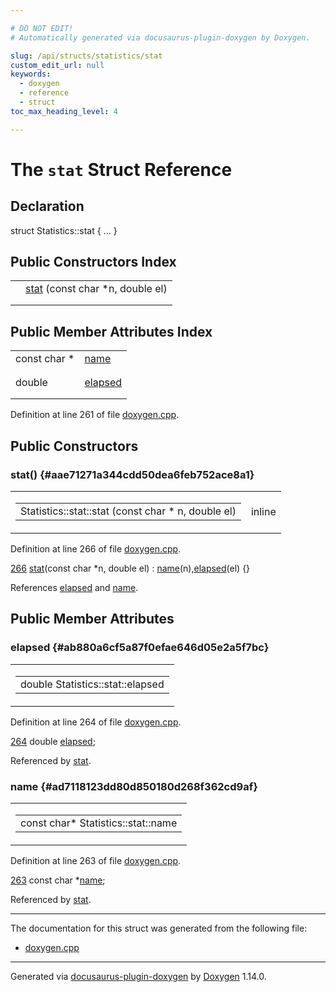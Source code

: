 ```yaml
---

# DO NOT EDIT!
# Automatically generated via docusaurus-plugin-doxygen by Doxygen.

slug: /api/structs/statistics/stat
custom_edit_url: null
keywords:
  - doxygen
  - reference
  - struct
toc_max_heading_level: 4

---
```


<div class="doxyPage">

# The `stat` Struct Reference



## Declaration

<div class="doxyDeclaration">
struct Statistics::stat { ... }
</div>

## Public Constructors Index

<table class="doxyMembersIndex">

<tr class="doxyMemberIndexItem">
<td class="doxyMemberIndexItemType" align="left" valign="top"></td>
<td class="doxyMemberIndexItemName" align="left" valign="top"><a href="#aae71271a344cdd50dea6feb752ace8a1">stat</a> (const char *n, double el)</td>
</tr>
<tr class="doxyMemberIndexDescription">
<td class="doxyMemberIndexDescriptionLeft"></td>
<td class="doxyMemberIndexDescriptionRight">
</td>
</tr>
<tr class="doxyMemberIndexSeparator">
<td class="doxyMemberIndexSeparator" colspan="2"></td>
</tr>

</table>

## Public Member Attributes Index

<table class="doxyMembersIndex">

<tr class="doxyMemberIndexItem">
<td class="doxyMemberIndexItemType" align="left" valign="top">const char *</td>
<td class="doxyMemberIndexItemName" align="left" valign="top"><a href="#ad7118123dd80d850180d268f362cd9af">name</a></td>
</tr>
<tr class="doxyMemberIndexDescription">
<td class="doxyMemberIndexDescriptionLeft"></td>
<td class="doxyMemberIndexDescriptionRight">
</td>
</tr>
<tr class="doxyMemberIndexSeparator">
<td class="doxyMemberIndexSeparator" colspan="2"></td>
</tr>

<tr class="doxyMemberIndexItem">
<td class="doxyMemberIndexItemType" align="left" valign="top">double</td>
<td class="doxyMemberIndexItemName" align="left" valign="top"><a href="#ab880a6cf5a87f0efae646d05e2a5f7bc">elapsed</a></td>
</tr>
<tr class="doxyMemberIndexDescription">
<td class="doxyMemberIndexDescriptionLeft"></td>
<td class="doxyMemberIndexDescriptionRight">
</td>
</tr>
<tr class="doxyMemberIndexSeparator">
<td class="doxyMemberIndexSeparator" colspan="2"></td>
</tr>

</table>


Definition at line 261 of file <a href="/web-doxygen/docs/api/files/src/doxygen-cpp">doxygen.cpp</a>.

<div class="doxySectionDef">

## Public Constructors

### stat() {#aae71271a344cdd50dea6feb752ace8a1}

<div class="doxyMemberItem">
<div class="doxyMemberProto">
<table class="doxyMemberLabels">
<tr class="doxyMemberLabels">
<td class="doxyMemberLabelsLeft">
<table class="doxyMemberName">
<tr>
<td class="doxyMemberName">Statistics::stat::stat (const char * n, double el)</td>
</tr>
</table>
</td>
<td class="doxyMemberLabelsRight">
<span class="doxyMemberLabels">
<span class="doxyMemberLabel inline">inline</span>
</span>
</td>
</tr>
</table>
</div>
<div class="doxyMemberDoc">



Definition at line 266 of file <a href="/web-doxygen/docs/api/files/src/doxygen-cpp">doxygen.cpp</a>.

<div class="doxyProgramListing">

<div class="doxyCodeLine"><span class="doxyLineNumber"><a href="#aae71271a344cdd50dea6feb752ace8a1">266</a></span><span class="doxyLineContent"><span class="doxyHighlight">      <a href="#aae71271a344cdd50dea6feb752ace8a1">stat</a>(</span><span class="doxyHighlightKeyword">const</span><span class="doxyHighlight"> </span><span class="doxyHighlightKeywordType">char</span><span class="doxyHighlight"> *n, </span><span class="doxyHighlightKeywordType">double</span><span class="doxyHighlight"> el) : <a href="#ad7118123dd80d850180d268f362cd9af">name</a>(n),<a href="#ab880a6cf5a87f0efae646d05e2a5f7bc">elapsed</a>(el) {}</span></span></div>

</div>


References <a href="#ab880a6cf5a87f0efae646d05e2a5f7bc">elapsed</a> and <a href="#ad7118123dd80d850180d268f362cd9af">name</a>.
</div>
</div>

</div>

<div class="doxySectionDef">

## Public Member Attributes

### elapsed {#ab880a6cf5a87f0efae646d05e2a5f7bc}

<div class="doxyMemberItem">
<div class="doxyMemberProto">
<table class="doxyMemberLabels">
<tr class="doxyMemberLabels">
<td class="doxyMemberLabelsLeft">
<table class="doxyMemberName">
<tr>
<td class="doxyMemberName">double Statistics::stat::elapsed</td>
</tr>
</table>
</td>
</tr>
</table>
</div>
<div class="doxyMemberDoc">



Definition at line 264 of file <a href="/web-doxygen/docs/api/files/src/doxygen-cpp">doxygen.cpp</a>.

<div class="doxyProgramListing">

<div class="doxyCodeLine"><span class="doxyLineNumber"><a href="#ab880a6cf5a87f0efae646d05e2a5f7bc">264</a></span><span class="doxyLineContent"><span class="doxyHighlight">      </span><span class="doxyHighlightKeywordType">double</span><span class="doxyHighlight"> <a href="#ab880a6cf5a87f0efae646d05e2a5f7bc">elapsed</a>;</span></span></div>

</div>


Referenced by <a href="#aae71271a344cdd50dea6feb752ace8a1">stat</a>.
</div>
</div>

### name {#ad7118123dd80d850180d268f362cd9af}

<div class="doxyMemberItem">
<div class="doxyMemberProto">
<table class="doxyMemberLabels">
<tr class="doxyMemberLabels">
<td class="doxyMemberLabelsLeft">
<table class="doxyMemberName">
<tr>
<td class="doxyMemberName">const char* Statistics::stat::name</td>
</tr>
</table>
</td>
</tr>
</table>
</div>
<div class="doxyMemberDoc">



Definition at line 263 of file <a href="/web-doxygen/docs/api/files/src/doxygen-cpp">doxygen.cpp</a>.

<div class="doxyProgramListing">

<div class="doxyCodeLine"><span class="doxyLineNumber"><a href="#ad7118123dd80d850180d268f362cd9af">263</a></span><span class="doxyLineContent"><span class="doxyHighlight">      </span><span class="doxyHighlightKeyword">const</span><span class="doxyHighlight"> </span><span class="doxyHighlightKeywordType">char</span><span class="doxyHighlight"> *<a href="#ad7118123dd80d850180d268f362cd9af">name</a>;</span></span></div>

</div>


Referenced by <a href="#aae71271a344cdd50dea6feb752ace8a1">stat</a>.
</div>
</div>

</div>

<hr/>

The documentation for this struct was generated from the following file:

<ul>
<li><a href="/web-doxygen/docs/api/files/src/doxygen-cpp">doxygen.cpp</a></li>
</ul>

<hr/>

<p class="doxyGeneratedBy">Generated via <a href="https://github.com/xpack/docusaurus-plugin-doxygen">docusaurus-plugin-doxygen</a> by <a href="https://www.doxygen.nl">Doxygen</a> 1.14.0.</p>

</div>
